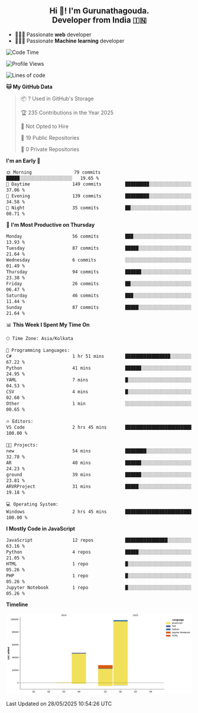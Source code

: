 <h2 align="center">Hi 👋! I'm Gurunathagouda.<br> Developer from India 🇮🇳</h2>
<p align="center">
<a href="https://wakatime.com/@gurunathasmb"></a>

    
</p>


- 👨🏻‍💻 Passionate **web** developer
- 👨🏻‍💻 Passionate **Machine learning** developer


<!--START_SECTION:waka-->
![Code Time](http://img.shields.io/badge/Code%20Time-19%20hrs%2038%20mins-blue)

![Profile Views](http://img.shields.io/badge/Profile%20Views-165-blue)

![Lines of code](https://img.shields.io/badge/From%20Hello%20World%20I%27ve%20Written-173.5%20thousand%20lines%20of%20code-blue)

**🐱 My GitHub Data** 

> 📦 ? Used in GitHub's Storage 
 > 
> 🏆 235 Contributions in the Year 2025
 > 
> 🚫 Not Opted to Hire
 > 
> 📜 19 Public Repositories 
 > 
> 🔑 0 Private Repositories 
 > 
**I'm an Early 🐤** 

```text
🌞 Morning                79 commits          █████░░░░░░░░░░░░░░░░░░░░   19.65 % 
🌆 Daytime                149 commits         █████████░░░░░░░░░░░░░░░░   37.06 % 
🌃 Evening                139 commits         █████████░░░░░░░░░░░░░░░░   34.58 % 
🌙 Night                  35 commits          ██░░░░░░░░░░░░░░░░░░░░░░░   08.71 % 
```
📅 **I'm Most Productive on Thursday** 

```text
Monday                   56 commits          ███░░░░░░░░░░░░░░░░░░░░░░   13.93 % 
Tuesday                  87 commits          █████░░░░░░░░░░░░░░░░░░░░   21.64 % 
Wednesday                6 commits           ░░░░░░░░░░░░░░░░░░░░░░░░░   01.49 % 
Thursday                 94 commits          ██████░░░░░░░░░░░░░░░░░░░   23.38 % 
Friday                   26 commits          ██░░░░░░░░░░░░░░░░░░░░░░░   06.47 % 
Saturday                 46 commits          ███░░░░░░░░░░░░░░░░░░░░░░   11.44 % 
Sunday                   87 commits          █████░░░░░░░░░░░░░░░░░░░░   21.64 % 
```


📊 **This Week I Spent My Time On** 

```text
🕑︎ Time Zone: Asia/Kolkata

💬 Programming Languages: 
C#                       1 hr 51 mins        █████████████████░░░░░░░░   67.22 % 
Python                   41 mins             ██████░░░░░░░░░░░░░░░░░░░   24.95 % 
YAML                     7 mins              █░░░░░░░░░░░░░░░░░░░░░░░░   04.53 % 
CSV                      4 mins              █░░░░░░░░░░░░░░░░░░░░░░░░   02.60 % 
Other                    1 min               ░░░░░░░░░░░░░░░░░░░░░░░░░   00.65 % 

🔥 Editors: 
VS Code                  2 hrs 45 mins       █████████████████████████   100.00 % 

🐱‍💻 Projects: 
new                      54 mins             ████████░░░░░░░░░░░░░░░░░   32.78 % 
AR                       40 mins             ██████░░░░░░░░░░░░░░░░░░░   24.23 % 
ground                   39 mins             ██████░░░░░░░░░░░░░░░░░░░   23.81 % 
ARVRProject              31 mins             █████░░░░░░░░░░░░░░░░░░░░   19.18 % 

💻 Operating System: 
Windows                  2 hrs 45 mins       █████████████████████████   100.00 % 
```

**I Mostly Code in JavaScript** 

```text
JavaScript               12 repos            ████████████████░░░░░░░░░   63.16 % 
Python                   4 repos             █████░░░░░░░░░░░░░░░░░░░░   21.05 % 
HTML                     1 repo              █░░░░░░░░░░░░░░░░░░░░░░░░   05.26 % 
PHP                      1 repo              █░░░░░░░░░░░░░░░░░░░░░░░░   05.26 % 
Jupyter Notebook         1 repo              █░░░░░░░░░░░░░░░░░░░░░░░░   05.26 % 
```



**Timeline**

![Lines of Code chart](https://raw.githubusercontent.com/gurunathasmb/gurunathasmb/main/assets/bar_graph.png)


 Last Updated on 28/05/2025 10:54:26 UTC
<!--END_SECTION:waka-->
